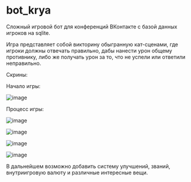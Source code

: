 # bot_krya
Сложный игровой бот для конференций ВКонтакте с базой данных игроков на sqlite.

Игра представляет собой викторину обыгранную кат-сценами, где игроки должны отвечать правильно, дабы нанести урон общему противнику, либо же получать урон за то, что не успели или ответили неправильно.

Скрины:

Начало игры:

![image](https://user-images.githubusercontent.com/59338155/152336491-c2b17bf0-0077-4bbd-a685-6e7dba9ef419.png)

Процесс игры:

![image](https://user-images.githubusercontent.com/59338155/152336554-fff044af-7773-455b-9316-d699ec217d66.png)

![image](https://user-images.githubusercontent.com/59338155/152336574-2e19bb1d-9ca6-47e9-a1e8-18d447049813.png)

![image](https://user-images.githubusercontent.com/59338155/152336586-10b5b7fc-0991-4287-9f8d-17a71a6fb3b5.png)

![image](https://user-images.githubusercontent.com/59338155/152336606-14a178ae-6609-4398-adcc-657c551f4457.png)


В дальнейшем возможно добавить систему улучшений, званий, внутриигровую валюту и различные интересные вещи.
